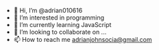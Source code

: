 - 👋 Hi, I’m @adrian010616
- 👀 I’m interested in programming 
- 🌱 I’m currently learning JavaScript
- 💞️ I’m looking to collaborate on ...
- 📫 How to reach me adrianjohnsocia@gmail.com

<!---
adrian010616/adrian010616 is a ✨ special ✨ repository because its `README.md` (this file) appears on your GitHub profile.
You can click the Preview link to take a look at your changes.
--->
